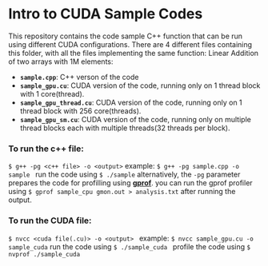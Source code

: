 # Intro to CUDA Sample Codes
This repository contains the code sample C++ function that can be run using different CUDA configurations. 
There are 4 different files containing this folder, with all the files implementing the same function: Linear Addition of two arrays with 1M elements:
- **`sample.cpp`**: C++ verson of the code
- **`sample_gpu.cu`**: CUDA version of the code, running only on 1 thread block with 1 core(thread).
- **`sample_gpu_thread.cu`**: CUDA version of the code, running only on 1 thread block with 256 core(threads).
- **`sample_gpu_sm.cu`**: CUDA version of the code, running only on multiple thread blocks each with multiple threads(32 threads per block).

### To run the c++ file:
`` $ g++ -pg <c++ file> -o <output> ``
example:
``$ g++ -pg sample.cpp -o sample ``
run the code using `$ ./sample`
alternatively, the `-pg` parameter prepares the code for profilling using **[gprof](https://www.thegeekstuff.com/2012/08/gprof-tutorial/)**.
you can run the gprof profiler using `$ gprof sample_cpu gmon.out > analysis.txt` after running the output.

### To run the CUDA file: 
`` $ nvcc <cuda file(.cu)> -o <output>  ``
example:
`` $ nvcc sample_gpu.cu -o sample_cuda ``
run the code using `$ ./sample_cuda `
profile the code using `$ nvprof ./sample_cuda`
